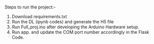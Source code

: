 Steps to run the project:-
1) Download requirements.txt
2) Run the DL (ipynb codes) and generate the H5 file
3) Run Full_proj.ino after developing the Arduino Hardware setup.
4) Run app. and update the COM port number accordingly in the Flask Code.
